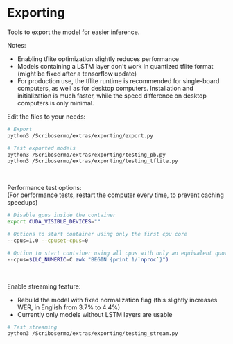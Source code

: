 # Exporting

Tools to export the model for easier inference.

Notes:

- Enabling tflite optimization slightly reduces performance
- Models containing a LSTM layer don't work in quantized tflite format (might be fixed after a tensorflow update)
- For production use, the tflite runtime is recommended for single-board computers, as well as for desktop computers.
  Installation and initialization is much faster, while the speed difference on desktop computers is only minimal.

Edit the files to your needs:

```bash
# Export
python3 /Scribosermo/extras/exporting/export.py

# Test exported models
python3 /Scribosermo/extras/exporting/testing_pb.py
python3 /Scribosermo/extras/exporting/testing_tflite.py
```

<br>

Performance test options: \
(For performance tests, restart the computer every time, to prevent caching speedups)

```bash
# Disable gpus inside the container
export CUDA_VISIBLE_DEVICES=""

# Options to start container using only the first cpu core
--cpus=1.0 --cpuset-cpus=0

# Option to start container using all cpus with only an equivalent quota of one cpu core
--cpus=$(LC_NUMERIC=C awk "BEGIN {print 1/`nproc`}")
```

<br>

Enable streaming feature:

- Rebuild the model with fixed normalization flag (this slightly increases WER, in English from 3.7% to 4.4%)
- Currently only models without LSTM layers are usable

```bash
# Test streaming
python3 /Scribosermo/extras/exporting/testing_stream.py
```
